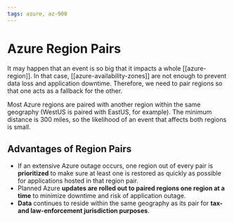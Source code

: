 ```yaml
---
tags: azure, az-900
---
```


# Azure Region Pairs

It may happen that an event is so big that it impacts a whole [[azure-region]]. In that case, [[azure-availability-zones]] are not enough to prevent data loss and application downtime. Therefore, we need to pair regions so that one acts as a fallback for the other.

Most Azure regions are paired with another region within the same geography (WestUS is paired with EastUS, for example). The minimum distance is 300 miles, so the likelihood of an event that affects both regions is small.

## Advantages of Region Pairs

- If an extensive Azure outage occurs, one region out of every pair is **prioritized** to make sure at least one is restored as quickly as possible for applications hosted in that region pair.
- Planned Azure **updates are rolled out to paired regions one region at a time** to minimize downtime and risk of application outage.
- **Data** continues to reside within the same geography as its pair for **tax- and law-enforcement jurisdiction purposes**.
